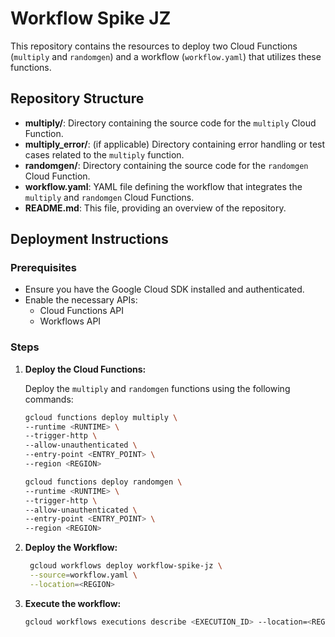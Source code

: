 # Workflow Spike JZ

This repository contains the resources to deploy two Cloud Functions (`multiply` and `randomgen`) and a workflow (`workflow.yaml`) that utilizes these functions.

## Repository Structure

- **multiply/**: Directory containing the source code for the `multiply` Cloud Function.
- **multiply_error/**: (if applicable) Directory containing error handling or test cases related to the `multiply` function.
- **randomgen/**: Directory containing the source code for the `randomgen` Cloud Function.
- **workflow.yaml**: YAML file defining the workflow that integrates the `multiply` and `randomgen` Cloud Functions.
- **README.md**: This file, providing an overview of the repository.

## Deployment Instructions

### Prerequisites

- Ensure you have the Google Cloud SDK installed and authenticated.
- Enable the necessary APIs:
  - Cloud Functions API
  - Workflows API

### Steps

1. **Deploy the Cloud Functions:**

   Deploy the `multiply` and `randomgen` functions using the following commands:

   ```bash
   gcloud functions deploy multiply \
   --runtime <RUNTIME> \
   --trigger-http \
   --allow-unauthenticated \
   --entry-point <ENTRY_POINT> \
   --region <REGION>

   gcloud functions deploy randomgen \
   --runtime <RUNTIME> \
   --trigger-http \
   --allow-unauthenticated \
   --entry-point <ENTRY_POINT> \
   --region <REGION>

2. **Deploy the Workflow:**


   ```bash
    gcloud workflows deploy workflow-spike-jz \
    --source=workflow.yaml \
    --location=<REGION>

3. **Execute the workflow:**

    ```bash
    gcloud workflows executions describe <EXECUTION_ID> --location=<REGION>